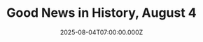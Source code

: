 ---
title: "Good News in History, August 4"
date: 2025-08-04T07:00:00.000Z
category: Human Kindness
externalLink: "https://www.goodnewsnetwork.org/events060804/"
image: ""
excerpt: "100 years ago today, the Rodin Museum opened in Paris, containing works left to the state by the famous sculptor Pierre Auguste Rodin. Centered in the Hotel Biron, Rodin wrote in 1909, “I bequeath to the state all my works in plaster, marble, bronze, and stone, together with my drawings and the collection of antiquities […] The post Good News…"
---